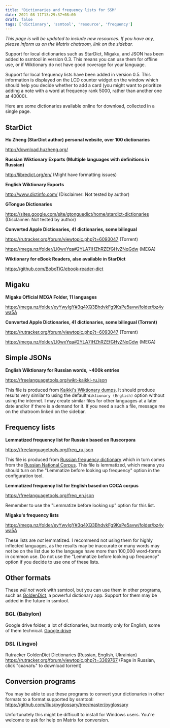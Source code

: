 ```yaml
---
title: "Dictionaries and frequency lists for SSM"
date: 2021-08-11T13:29:37+08:00
draft: false
tags: ['dictionary', 'ssmtool', 'resource', 'frequency']
---
```

*This page is will be updated to include new resources. If you have any,
please inform us on the Matrix chatroom, link on the sidebar.*

Support for local dictionaries such as StarDict, Migaku, and JSON has been
added to ssmtool in version 0.3. This means you can use them for offline use,
or if Wiktionary do not have good coverage for your language. 

Support for local frequency lists have been added in version 0.5. This
information is displayed on the LCD counter widget on the window which should
help you decide whether to add a card (you might want to prioritize adding a
note with a word at frequency rank 5000, rather than another one at 40000).

<!--more-->

Here are some dictionaries available online for download, collected in a
single page.

## StarDict
**Hu Zheng (StarDict author) personal website, over 100 dictionaries**

http://download.huzheng.org/

**Russian Wiktionary Exports (Multiple languages with definitions in Russian)**

http://libredict.org/en/
(Might have formatting issues)

**English Wiktionary Exports**

http://www.dictinfo.com/
(Disclaimer: Not tested by author)

**GTongue Dictionaries**

https://sites.google.com/site/gtonguedict/home/stardict-dictionaries
(Disclaimer: Not tested by author)

**Converted Apple Dictionaries, 41 dictionaries, some bilingual**

https://rutracker.org/forum/viewtopic.php?t=6093047 (Torrent)

https://mega.nz/folder/Ll0wxYqa#2YLA7IHZhRZEfGHyZNqGdw (MEGA)

**Wiktionary for eBook Readers, also available in StarDict**

https://github.com/BoboTiG/ebook-reader-dict

## Migaku
**Migaku Official MEGA Folder, 11 languages**

https://mega.nz/folder/eyYwyIgY#3q4XQ3BhdvkFg9KsPe5avw/folder/bz4ywa5A

**Converted Apple Dictionaries, 41 dictionaries, some bilingual (Torrent)**

https://rutracker.org/forum/viewtopic.php?t=6093047 (Torrent)

https://mega.nz/folder/Ll0wxYqa#2YLA7IHZhRZEfGHyZNqGdw (MEGA)

## Simple JSONs
**English Wiktionary for Russian words, ~400k entries**

https://freelanguagetools.org/wikt-kaikki-ru.json

This file is produced from 
[Kaikki's Wiktionary dumps](https://kaikki.org/dictionary/). It should produce
results very similar to using the default `Wiktionary (English)` option
without using the internet.  I may create similar files for other languages at
a later date and/or if there is a demand for it. If you need a such a file,
message me on the chatroom linked on the sidebar.

## Frequency lists

**Lemmatized frequency list for Russian based on Ruscorpora**

https://freelanguagetools.org/freq_ru.json

This file is produced from 
[Russian frequency dictionary](http://dict.ruslang.ru/) which in turn comes
from the [Russian National Corpus](https://ruscorpora.ru/). This file is
lemmatized, which means you should turn on the "Lemmatize before looking up
frequency" option in the configuration tool.

**Lemmatized frequency list for English based on COCA corpus**

https://freelanguagetools.org/freq_en.json

Remember to use the "Lemmatize before looking up" option for this list.

**Migaku's frequency lists**

https://mega.nz/folder/eyYwyIgY#3q4XQ3BhdvkFg9KsPe5avw/folder/bz4ywa5A

These lists are *not* lemmatized. I recommend not using them for highly
inflected languages, as the results may be inaccurate or many words may not be
on the list due to the language have more than 100,000 word-forms in common
use. Do not use the "Lemmatize before looking up frequency" option if you
decide to use one of these lists.


## Other formats
These *will not* work with ssmtool, but you can use them in other programs,
such as [GoldenDict](https://github.com/goldendict/goldendict), a powerful
dictionary app. Support for them may be added in the future in ssmtool.

### BGL (Babylon)
Google drive folder, a lot of dictionaries, but mostly only for English, some
of them technical.
[Google drive](https://drive.google.com/drive/u/0/folders/0BzrQwK2v03aKWjlsQ3NsaWJKalU?resourcekey=0-DtgqOJiVFSDI231ugoQgiQ)

### DSL (Lingvo)
Rutracker GoldenDict Dictionaries (Russian, English, Ukrainian)
https://rutracker.org/forum/viewtopic.php?t=3369767
(Page in Russian, click "скачать" to download torrent)

## Conversion programs
You may be able to use these programs to convert your dictionaries in other
formats to a format supported by ssmtool:
https://github.com/ilius/pyglossary/tree/master/pyglossary

Unfortunately this might be difficult to install for Windows users. You're
welcome to ask for help on Matrix for conversion.

